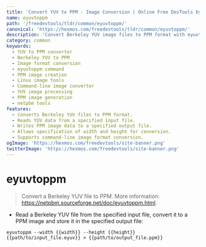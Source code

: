 ```yaml
---
title: 'Convert YUV to PPM - Image Conversion | Online Free DevTools by Hexmos'
name: eyuvtoppm
path: '/freedevtools/tldr/common/eyuvtoppm/'
canonical: 'https://hexmos.com/freedevtools/tldr/common/eyuvtoppm/'
description: 'Convert Berkeley YUV image files to PPM format with eyuvtoppm. Effortless image conversion for developers. Free online tool, no registration required.'
category: common
keywords:
  - YUV to PPM converter
  - Berkeley YUV to PPM
  - Image format conversion
  - eyuvtoppm command
  - PPM image creation
  - Linux image tools
  - Command-line image converter
  - YUV image processing
  - PPM image generation
  - netpbm tools
features:
  - Converts Berkeley YUV files to PPM format.
  - Reads YUV data from a specified input file.
  - Writes PPM image data to a specified output file.
  - Allows specification of width and height for conversion.
  - Supports command-line image format conversion.
ogImage: 'https://hexmos.com/freedevtools/site-banner.png'
twitterImage: 'https://hexmos.com/freedevtools/site-banner.png'
---
```


# eyuvtoppm

> Convert a Berkeley YUV file to PPM.
> More information: <https://netpbm.sourceforge.net/doc/eyuvtoppm.html>.

- Read a Berkeley YUV file from the specified input file, convert it to a PPM image and store it in the specified output file:

`eyuvtoppm --width {{width}} --height {{height}} {{path/to/input_file.eyuv}} > {{path/to/output_file.ppm}}`
